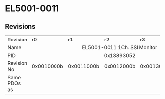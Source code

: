 # EL5001-0011

## Revisions
<table>
<tr>
<td>Revision</td>
<td>r0</td>
<td>r1</td>
<td>r2</td>
<td>r3</td>
<td>r4</td>
</tr>
<tr>
<td>Name</td>
<td colspan=5 align="center">EL5001-0011 1Ch. SSI Monitor</td>
</tr>
<tr>
<td>PID</td>
<td colspan=5 align="center">0x13893052</td>
</tr>
<tr>
<td>Revision No</td>
<td>0x0010000b</td>
<td>0x0011000b</td>
<td>0x0012000b</td>
<td>0x0013000b</td>
<td>0x0014000b</td>
</tr>
<tr>
<td>Same PDOs as</td>
<td colspan=5 align="center"></td>
</tr>
</table>
